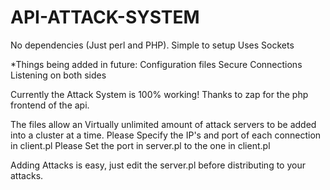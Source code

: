 API-ATTACK-SYSTEM
========================

No dependencies (Just perl and PHP).
Simple to setup
Uses Sockets


*Things being added in future:
Configuration files
Secure Connections
Listening on both sides


Currently the Attack System is 100% working!
Thanks to zap for the php frontend of the api.

The files allow an Virtually unlimited amount of attack servers to be added into a cluster at a time.
Please Specify the IP's and port of each connection in client.pl
Please Set the port in server.pl to the one in client.pl

Adding Attacks is easy, just edit the server.pl before distributing to your attacks.
